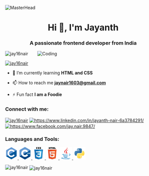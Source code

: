 ![MasterHead](https://img.freepik.com/free-vector/programmer-typographic-header-idea-coding-testing-writing-program-using-internet-different-software-website-development-optimization-isolated-vector-illustration_613284-970.jpg?w=2000)
<h1 align="center">Hi 👋, I'm Jayanth</h1>
<h3 align="center">A passionate frontend developer from India</h3>
<img align="right" alt="Coding" width="400" src="https://media2.giphy.com/media/qgQUggAC3Pfv687qPC/giphy.gif">

<p align="left"> <img src="https://komarev.com/ghpvc/?username=jay16nair&label=Profile%20views&color=0e75b6&style=flat" alt="jay16nair" /> </p>

<p align="left"> <a href="https://twitter.com/jay16nair" target="blank"><img src="https://img.shields.io/twitter/follow/jay16nair?logo=twitter&style=for-the-badge" alt="jay16nair" /></a> </p>

- 🌱 I’m currently learning **HTML and CSS**

- 📫 How to reach me **jaynair1603@gmail.com**

- ⚡ Fun fact **I am a Foodie**

<h3 align="left">Connect with me:</h3>
<p align="left">
<a href="https://twitter.com/jay16nair" target="blank"><img align="center" src="https://raw.githubusercontent.com/rahuldkjain/github-profile-readme-generator/master/src/images/icons/Social/twitter.svg" alt="jay16nair" height="30" width="40" /></a>
<a href="https://linkedin.com/in/https://www.linkedin.com/in/jayanth-nair-6a3784291/" target="blank"><img align="center" src="https://raw.githubusercontent.com/rahuldkjain/github-profile-readme-generator/master/src/images/icons/Social/linked-in-alt.svg" alt="https://www.linkedin.com/in/jayanth-nair-6a3784291/" height="30" width="40" /></a>
<a href="https://fb.com/https://www.facebook.com/jay.nair.9847/" target="blank"><img align="center" src="https://raw.githubusercontent.com/rahuldkjain/github-profile-readme-generator/master/src/images/icons/Social/facebook.svg" alt="https://www.facebook.com/jay.nair.9847/" height="30" width="40" /></a>
</p>

<h3 align="left">Languages and Tools:</h3>
<p align="left"> <a href="https://www.cprogramming.com/" target="_blank" rel="noreferrer"> <img src="https://raw.githubusercontent.com/devicons/devicon/master/icons/c/c-original.svg" alt="c" width="40" height="40"/> </a> <a href="https://www.w3schools.com/cpp/" target="_blank" rel="noreferrer"> <img src="https://raw.githubusercontent.com/devicons/devicon/master/icons/cplusplus/cplusplus-original.svg" alt="cplusplus" width="40" height="40"/> </a> <a href="https://www.w3schools.com/css/" target="_blank" rel="noreferrer"> <img src="https://raw.githubusercontent.com/devicons/devicon/master/icons/css3/css3-original-wordmark.svg" alt="css3" width="40" height="40"/> </a> <a href="https://www.w3.org/html/" target="_blank" rel="noreferrer"> <img src="https://raw.githubusercontent.com/devicons/devicon/master/icons/html5/html5-original-wordmark.svg" alt="html5" width="40" height="40"/> </a> <a href="https://www.java.com" target="_blank" rel="noreferrer"> <img src="https://raw.githubusercontent.com/devicons/devicon/master/icons/java/java-original.svg" alt="java" width="40" height="40"/> </a> <a href="https://www.python.org" target="_blank" rel="noreferrer"> <img src="https://raw.githubusercontent.com/devicons/devicon/master/icons/python/python-original.svg" alt="python" width="40" height="40"/> </a>
</p>

<p><img align="left" src="https://github-readme-stats.vercel.app/api/top-langs?username=jay16nair&show_icons=true&locale=en&layout=compact" alt="jay16nair" /></p>

<p>&nbsp;<img align="center" src="https://github-readme-stats.vercel.app/api?username=jay16nair&show_icons=true&locale=en" alt="jay16nair" /></p>

